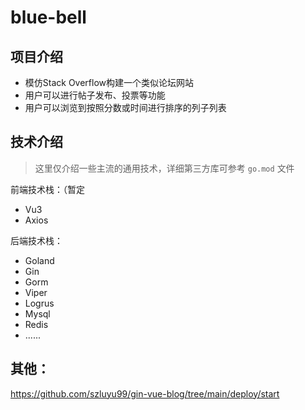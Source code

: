 # blue-bell

## 项目介绍
- 模仿Stack Overflow构建一个类似论坛网站
- 用户可以进行帖子发布、投票等功能
- 用户可以浏览到按照分数或时间进行排序的列子列表
## 技术介绍
> 这里仅介绍一些主流的通用技术，详细第三方库可参考 `go.mod` 文件

前端技术栈：（暂定
- Vu3
- Axios

后端技术栈：
- Goland
- Gin
- Gorm
- Viper
- Logrus
- Mysql
- Redis
- ......

其他：
- 
https://github.com/szluyu99/gin-vue-blog/tree/main/deploy/start
